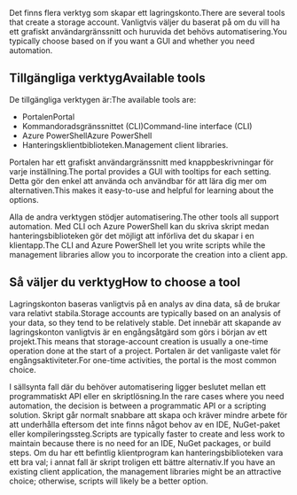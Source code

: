 <span data-ttu-id="7be1f-101">Det finns flera verktyg som skapar ett lagringskonto.</span><span class="sxs-lookup"><span data-stu-id="7be1f-101">There are several tools that create a storage account.</span></span> <span data-ttu-id="7be1f-102">Vanligtvis väljer du baserat på om du vill ha ett grafiskt användargränssnitt och huruvida det behövs automatisering.</span><span class="sxs-lookup"><span data-stu-id="7be1f-102">You typically choose based on if you want a GUI and whether you need automation.</span></span>

## <a name="available-tools"></a><span data-ttu-id="7be1f-103">Tillgängliga verktyg</span><span class="sxs-lookup"><span data-stu-id="7be1f-103">Available tools</span></span>

<span data-ttu-id="7be1f-104">De tillgängliga verktygen är:</span><span class="sxs-lookup"><span data-stu-id="7be1f-104">The available tools are:</span></span>

- <span data-ttu-id="7be1f-105">Portalen</span><span class="sxs-lookup"><span data-stu-id="7be1f-105">Portal</span></span>
- <span data-ttu-id="7be1f-106">Kommandoradsgränssnittet (CLI)</span><span class="sxs-lookup"><span data-stu-id="7be1f-106">Command-line interface (CLI)</span></span>
- <span data-ttu-id="7be1f-107">Azure PowerShell</span><span class="sxs-lookup"><span data-stu-id="7be1f-107">Azure PowerShell</span></span>
- <span data-ttu-id="7be1f-108">Hanteringsklientbiblioteken.</span><span class="sxs-lookup"><span data-stu-id="7be1f-108">Management client libraries.</span></span>

<span data-ttu-id="7be1f-109">Portalen har ett grafiskt användargränssnitt med knappbeskrivningar för varje inställning.</span><span class="sxs-lookup"><span data-stu-id="7be1f-109">The portal provides a GUI with tooltips for each setting.</span></span> <span data-ttu-id="7be1f-110">Detta gör den enkel att använda och användbar för att lära dig mer om alternativen.</span><span class="sxs-lookup"><span data-stu-id="7be1f-110">This makes it easy-to-use and helpful for learning about the options.</span></span>

<span data-ttu-id="7be1f-111">Alla de andra verktygen stödjer automatisering.</span><span class="sxs-lookup"><span data-stu-id="7be1f-111">The other tools all support automation.</span></span> <span data-ttu-id="7be1f-112">Med CLI och Azure PowerShell kan du skriva skript medan hanteringsbiblioteken gör det möjligt att införliva det du skapar i en klientapp.</span><span class="sxs-lookup"><span data-stu-id="7be1f-112">The CLI and Azure PowerShell let you write scripts while the management libraries allow you to incorporate the creation into a client app.</span></span>

## <a name="how-to-choose-a-tool"></a><span data-ttu-id="7be1f-113">Så väljer du verktyg</span><span class="sxs-lookup"><span data-stu-id="7be1f-113">How to choose a tool</span></span>

<span data-ttu-id="7be1f-114">Lagringskonton baseras vanligtvis på en analys av dina data, så de brukar vara relativt stabila.</span><span class="sxs-lookup"><span data-stu-id="7be1f-114">Storage accounts are typically based on an analysis of your data, so they tend to be relatively stable.</span></span> <span data-ttu-id="7be1f-115">Det innebär att skapande av lagringskonton vanligtvis är en engångsåtgärd som görs i början av ett projekt.</span><span class="sxs-lookup"><span data-stu-id="7be1f-115">This means that storage-account creation is usually a one-time operation done at the start of a project.</span></span> <span data-ttu-id="7be1f-116">Portalen är det vanligaste valet för engångsaktiviteter.</span><span class="sxs-lookup"><span data-stu-id="7be1f-116">For one-time activities, the portal is the most common choice.</span></span>

<span data-ttu-id="7be1f-117">I sällsynta fall där du behöver automatisering ligger beslutet mellan ett programmatiskt API eller en skriptlösning.</span><span class="sxs-lookup"><span data-stu-id="7be1f-117">In the rare cases where you need automation, the decision is between a programmatic API or a scripting solution.</span></span> <span data-ttu-id="7be1f-118">Skript går normalt snabbare att skapa och kräver mindre arbete för att underhålla eftersom det inte finns något behov av en IDE, NuGet-paket eller kompileringssteg.</span><span class="sxs-lookup"><span data-stu-id="7be1f-118">Scripts are typically faster to create and less work to maintain because there is no need for an IDE, NuGet packages, or build steps.</span></span> <span data-ttu-id="7be1f-119">Om du har ett befintlig klientprogram kan hanteringsbiblioteken vara ett bra val; i annat fall är skript troligen ett bättre alternativ.</span><span class="sxs-lookup"><span data-stu-id="7be1f-119">If you have an existing client application, the management libraries might be an attractive choice; otherwise, scripts will likely be a better option.</span></span>